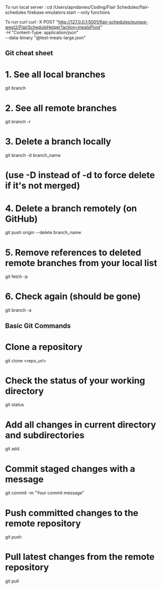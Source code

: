To run local server :
cd /Users/apndavies/Coding/Flair Schedules/flair-schedules
firebase emulators:start --only functions

To run curl
curl -X POST "http://127.0.0.1:5001/flair-schedules/europe-west2/FlairScheduleHelper?action=mealsPivot" \
  -H "Content-Type: application/json" \
  --data-binary "@test-meals-large.json"


## Git cheat sheet 
  # 1. See all local branches
git branch

# 2. See all remote branches
git branch -r

# 3. Delete a branch locally
git branch -d branch_name
# (use -D instead of -d to force delete if it's not merged)

# 4. Delete a branch remotely (on GitHub)
git push origin --delete branch_name

# 5. Remove references to deleted remote branches from your local list
git fetch -p

# 6. Check again (should be gone)
git branch -a


## Basic Git Commands
  # Clone a repository
git clone <repo_url>

# Check the status of your working directory
git status

# Add all changes in current directory and subdirectories
git add .

# Commit staged changes with a message
git commit -m "Your commit message"

# Push committed changes to the remote repository
git push

# Pull latest changes from the remote repository
git pull